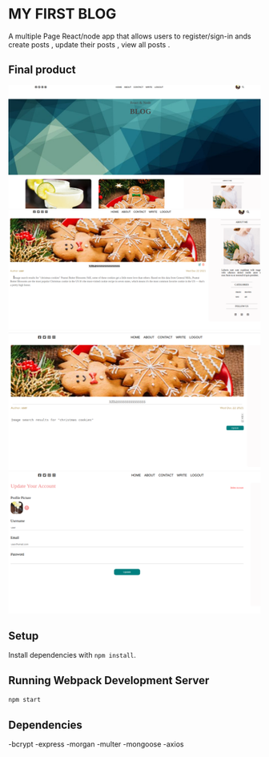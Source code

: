 # MY FIRST BLOG
A multiple Page React/node app that allows users to register/sign-in ands create posts , update their posts , view all posts .

## Final product

!["home page"](https://github.com/sarasabet/Blog/blob/main/docs/homepage.png)
!["Single post](https://github.com/sarasabet/Blog/blob/main/docs/singlepost.png)
!["write a post](https://github.com/sarasabet/Blog/blob/main/docs/edit.png)
!["update profile](https://github.com/sarasabet/Blog/blob/main/docs/profile.png)

## Setup

Install dependencies with `npm install`.

## Running Webpack Development Server

```sh
npm start
```
## Dependencies
  -bcrypt
  -express
  -morgan
  -multer
  -mongoose
  -axios


